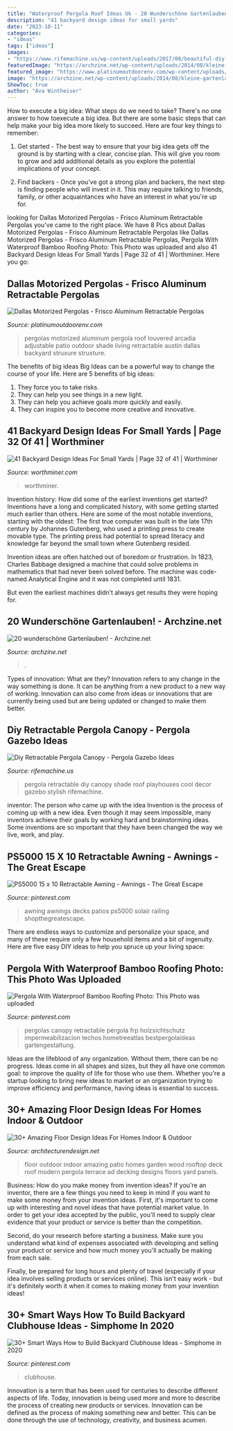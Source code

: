 ```yaml
---
title: "Waterproof Pergola Roof Ideas Uk - 20 Wunderschöne Gartenlauben!"
description: "41 backyard design ideas for small yards"
date: "2023-10-11"
categories:
- "ideas"
tags: ["ideas"]
images:
- "https://www.rifemachine.us/wp-content/uploads/2017/08/beautiful-diy-retractable-pergola-canopy-retractable-pergola-roof-diy-pergola-design-ideas.jpg"
featuredImage: "https://archzine.net/wp-content/uploads/2014/08/kleine-gartenlauben-aus-holz-mit-kissen.jpg"
featured_image: "https://www.platinumoutdoorenv.com/wp-content/uploads/2020/03/motorized-pergolas.jpg"
image: "https://archzine.net/wp-content/uploads/2014/08/kleine-gartenlauben-aus-holz-mit-kissen.jpg"
ShowToc: true
author: "Ava Wintheiser"
---
```



How to execute a big idea: What steps do we need to take?
There's no one answer to how toexecute a big idea. But there are some basic steps that can help make your big idea more likely to succeed. Here are four key things to remember: 
1. Get started - The best way to ensure that your big idea gets off the ground is by starting with a clear, concise plan. This will give you room to grow and add additional details as you explore the potential implications of your concept. 

2. Find backers - Once you've got a strong plan and backers, the next step is finding people who will invest in it. This may require talking to friends, family, or other acquaintances who have an interest in what you're up for.

	

		
looking for Dallas Motorized Pergolas - Frisco Aluminum Retractable Pergolas you've came to the right place. We have 8 Pics about Dallas Motorized Pergolas - Frisco Aluminum Retractable Pergolas like Dallas Motorized Pergolas - Frisco Aluminum Retractable Pergolas, Pergola With Waterproof Bamboo Roofing Photo: This Photo was uploaded and also 41 Backyard Design Ideas For Small Yards | Page 32 of 41 | Worthminer. Here you go:
		
    
## Dallas Motorized Pergolas - Frisco Aluminum Retractable Pergolas

<img loading=lazy src="https://www.platinumoutdoorenv.com/wp-content/uploads/2020/03/motorized-pergolas.jpg" onerror="this.onerror=null;this.src='https://tse3.mm.bing.net/th?id=OIP.MnJGD0hAivBOO5qVETdNYQHaFj&amp;pid=15.1';" alt="Dallas Motorized Pergolas - Frisco Aluminum Retractable Pergolas">

_Source: platinumoutdoorenv.com_

>pergolas motorized aluminum pergola roof louvered arcadia adjustable patio outdoor shade living retractable austin dallas backyard struxure struxture. 

	

The benefits of big ideas
Big Ideas can be a powerful way to change the course of your life. Here are 5 benefits of big ideas:
1. They force you to take risks.
2. They can help you see things in a new light.
3. They can help you achieve goals more quickly and easily.
4. They can inspire you to become more creative and innovative.

    
## 41 Backyard Design Ideas For Small Yards | Page 32 Of 41 | Worthminer

<img loading=lazy src="https://worthminer.com/wp-content/uploads/2015/06/Small-Backyard-Ideas-32.jpg" onerror="this.onerror=null;this.src='https://tse4.mm.bing.net/th?id=OIP.VHSD7Dk5OKh_nS-iSzE3XAHaKx&amp;pid=15.1';" alt="41 Backyard Design Ideas For Small Yards | Page 32 of 41 | Worthminer">

_Source: worthminer.com_

>worthminer. 

	

Invention history: How did some of the earliest inventions get started?
Inventions have a long and complicated history, with some getting started much earlier than others. Here are some of the most notable inventions, starting with the oldest:
The first true computer was built in the late 17th century by Johannes Gutenberg, who used a printing press to create movable type. The printing press had potential to spread literacy and knowledge far beyond the small town where Gutenberg resided.

Invention ideas are often hatched out of boredom or frustration. In 1823, Charles Babbage designed a machine that could solve problems in mathematics that had never been solved before. The machine was code-named Analytical Engine and it was not completed until 1831.

But even the earliest machines didn’t always get results they were hoping for.

    
## 20 Wunderschöne Gartenlauben! - Archzine.net

<img loading=lazy src="https://archzine.net/wp-content/uploads/2014/08/kleine-gartenlauben-aus-holz-mit-kissen.jpg" onerror="this.onerror=null;this.src='https://tse3.mm.bing.net/th?id=OIP.umiPq4zw4kHvSvrPLe-biAHaHa&amp;pid=15.1';" alt="20 wunderschöne Gartenlauben! - Archzine.net">

_Source: archzine.net_

>. 

	

Types of innovation: What are they?
Innovation refers to any change in the way something is done. It can be anything from a new product to a new way of working. Innovation can also come from ideas or innovations that are currently being used but are being updated or changed to make them better.

    
## Diy Retractable Pergola Canopy - Pergola Gazebo Ideas

<img loading=lazy src="https://www.rifemachine.us/wp-content/uploads/2017/08/beautiful-diy-retractable-pergola-canopy-retractable-pergola-roof-diy-pergola-design-ideas.jpg" onerror="this.onerror=null;this.src='https://tse1.mm.bing.net/th?id=OIP.7qyHfClEFRLdFLBegt4KHgHaEc&amp;pid=15.1';" alt="Diy Retractable Pergola Canopy - Pergola Gazebo Ideas">

_Source: rifemachine.us_

>pergola retractable diy canopy shade roof playhouses cool decor gazebo stylish rifemachine. 

	

inventor: The person who came up with the idea
Invention is the process of coming up with a new idea. Even though it may seem impossible, many inventors achieve their goals by working hard and brainstorming ideas. Some inventions are so important that they have been changed the way we live, work, and play.

    
## PS5000 15 X 10 Retractable Awning - Awnings - The Great Escape

<img loading=lazy src="https://i.pinimg.com/736x/59/d4/f0/59d4f013377bed60fb1d3900d333df47.jpg" onerror="this.onerror=null;this.src='https://tse3.mm.bing.net/th?id=OIP.oCBeqVZ02l9lVTMage_AXQHaE8&amp;pid=15.1';" alt="PS5000 15 x 10 Retractable Awning - Awnings - The Great Escape">

_Source: pinterest.com_

>awning awnings decks patios ps5000 solair railing shopthegreatescape. 

	

There are endless ways to customize and personalize your space, and many of these require only a few household items and a bit of ingenuity. Here are five easy DIY ideas to help you spruce up your living space: 

    
## Pergola With Waterproof Bamboo Roofing Photo: This Photo Was Uploaded

<img loading=lazy src="https://i.pinimg.com/736x/32/8f/10/328f10894a321e610a39588e785c2825.jpg" onerror="this.onerror=null;this.src='https://tse3.mm.bing.net/th?id=OIP.5_mfbpoeX6-l7pmfPiQajgHaFj&amp;pid=15.1';" alt="Pergola With Waterproof Bamboo Roofing Photo: This Photo was uploaded">

_Source: pinterest.com_

>pergolas canopy retractable pérgola frp holzsichtschutz impermeabilizacion techos hometreeatlas bestpergolaideas gartengestaltung. 

	

Ideas are the lifeblood of any organization. Without them, there can be no progress. Ideas come in all shapes and sizes, but they all have one common goal: to improve the quality of life for those who use them. Whether you're a startup looking to bring new ideas to market or an organization trying to improve efficiency and performance, having ideas is essential to success.

    
## 30+ Amazing Floor Design Ideas For Homes Indoor &amp; Outdoor

<img loading=lazy src="http://cdn.architecturendesign.net/wp-content/uploads/2015/08/AD-Indoor-Outdoor-Floor-Design-Ideas-18.jpg" onerror="this.onerror=null;this.src='https://tse1.mm.bing.net/th?id=OIP.BA0jSVnsl30aRMQOLI0PagHaJY&amp;pid=15.1';" alt="30+ Amazing Floor Design Ideas For Homes Indoor &amp; Outdoor">

_Source: architecturendesign.net_

>floor outdoor indoor amazing patio homes garden wood rooftop deck roof modern pergola terrace ad decking designs floors yard panels. 

	

Business: How do you make money from invention ideas?
If you're an inventor, there are a few things you need to keep in mind if you want to make some money from your invention ideas. 
First, it's important to come up with interesting and novel ideas that have potential market value. In order to get your idea accepted by the public, you'll need to supply clear evidence that your product or service is better than the competition.

Second, do your research before starting a business. Make sure you understand what kind of expenses associated with developing and selling your product or service and how much money you'll actually be making from each sale.

Finally, be prepared for long hours and plenty of travel (especially if your idea involves selling products or services online). This isn't easy work - but it's definitely worth it when it comes to making money from your invention ideas!

    
## 30+ Smart Ways How To Build Backyard Clubhouse Ideas - Simphome In 2020

<img loading=lazy src="https://i.pinimg.com/736x/80/f8/3f/80f83f4c16cec3b5474d462ec5a7fb69.jpg" onerror="this.onerror=null;this.src='https://tse3.mm.bing.net/th?id=OIP.M04TgAUsBs8fiOWMWN-RUgHaJ3&amp;pid=15.1';" alt="30+ Smart Ways How to Build Backyard Clubhouse Ideas - Simphome in 2020">

_Source: pinterest.com_

>clubhouse. 

	

Innovation is a term that has been used for centuries to describe different aspects of life. Today, innovation is being used more and more to describe the process of creating new products or services. Innovation can be defined as the process of making something new and better. This can be done through the use of technology, creativity, and business acumen.

